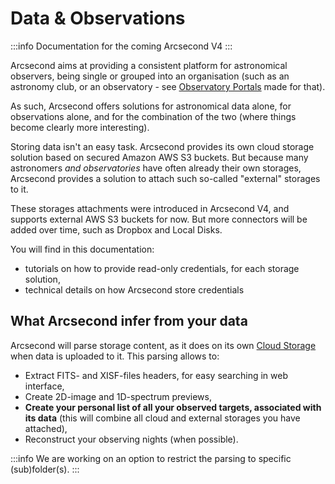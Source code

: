 Data & Observations
===

:::info
Documentation for the coming Arcsecond V4
:::

Arcsecond aims at providing a consistent platform for astronomical observers, being single or grouped into an
organisation (such as an astronomy club, or an observatory - see [Observatory Portals](/portals/) made for that).

As such, Arcsecond offers solutions for astronomical data alone, for observations alone, and for the combination of
the two (where things become clearly more interesting).

Storing data isn't an easy task. Arcsecond provides its own cloud storage solution based on secured Amazon AWS S3
buckets. But because many astronomers *and observatories* have often already their own storages, Arcsecond
provides a solution to attach such so-called "external" storages to it.

These storages attachments were introduced in Arcsecond V4, and supports external AWS S3 buckets for now. But more
connectors will be added over time, such as Dropbox and Local Disks.

You will find in this documentation:

* tutorials on how to provide read-only credentials, for each storage solution,
* technical details on how Arcsecond store credentials

What Arcsecond infer from your data
---

Arcsecond will parse storage content, as it does on its own [Cloud Storage](/observations/cloud-storage) when data
is uploaded to it. This parsing allows to:

* Extract FITS- and XISF-files headers, for easy searching in web interface,
* Create 2D-image and 1D-spectrum previews,
* **Create your personal list of all your observed targets, associated with its data** (this will combine all cloud and
  external storages you have attached),
* Reconstruct your observing nights (when possible).

:::info
We are working on an option to restrict the parsing to specific (sub)folder(s).
:::
